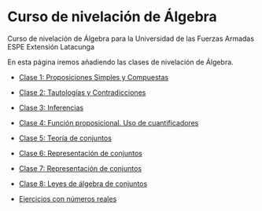 # Curso de nivelación de Álgebra

Curso de nivelación de Álgebra para la Universidad de las Fuerzas Armadas ESPE Extensión Latacunga

En esta página iremos añadiendo las clases de nivelación de Álgebra.

- [Clase 1: Proposiciones Simples y Compuestas](html/Primera_Clase_Proposiciones_Simples_y_Compuestas.html)
- [Clase 2: Tautologías y Contradicciones](html/Tautologias_Contradicciones.html)
- [Clase 3: Inferencias](html/Reglasdeinferencia.3.html)
- [Clase 4: Función proposicional. Uso de cuantificadores](html/Funcionproposicional_usodecuantificadores_4.html)
- [Clase 5: Teoría de conjuntos](html/TeoriadeConjuntos5.html)
- [Clase 6: Representación de conjuntos](html/RepresentaciondeConjuntos_6.html)
- [Clase 7: Representación de conjuntos](html/OperacionesconConjuntos7.html)
- [Clase 8: Leyes de álgebra de conjuntos](html/LeyesdelalgebradeConjuntos8.html)


- [Ejercicios con números reales](html/Ejerciciosdenumerosreales11.html)
